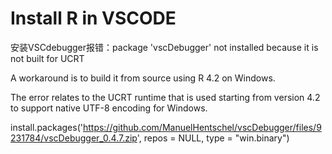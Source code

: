 # Install R in VSCODE


安装VSCdebugger报错：package 'vscDebugger' not installed because it is not built for UCRT

A workaround is to build it from source using R 4.2 on Windows.

The error relates to the UCRT runtime that is used starting from version 4.2 to support native UTF-8 encoding for Windows.

install.packages('https://github.com/ManuelHentschel/vscDebugger/files/9231784/vscDebugger_0.4.7.zip', repos = NULL, type = "win.binary")
